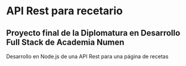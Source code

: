 # API Rest para recetario
## Proyecto final de la Diplomatura en Desarrollo Full Stack de Academia Numen
Desarrollo en Node.js de una API Rest para una página de recetas
